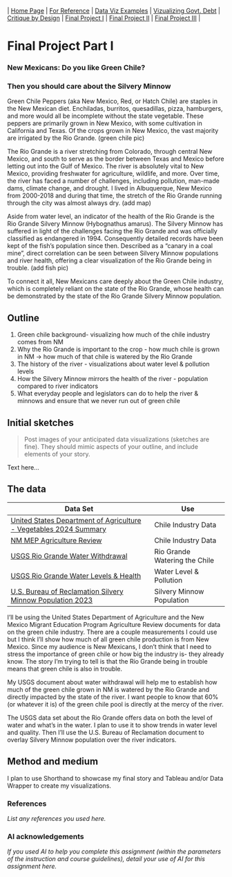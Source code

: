 | [Home Page](README) | [For Reference](For-Reference) | [Data Viz Examples](dataviz-examples) | [Vizualizing Govt. Debt](visualizing-government-debt) | [Critique by Design](critique-by-design) | [Final Project I](final-project-part-one) | [Final Project II](final-project-part-two) | [Final Project III](final-project-part-three) |

# Final Project Part I

### New Mexicans: Do you like Green Chile?
### Then you should care about the Silvery Minnow

Green Chile Peppers (aka New Mexico, Red, or Hatch Chile) are staples in the New Mexican diet. Enchiladas, burritos, quesadillas, pizza, hamburgers, and more would all be incomplete without the state vegetable. These peppers are primarily grown in New Mexico, with some cultivation in California and Texas. Of the crops grown in New Mexico, the vast majority are irrigated by the Rio Grande. (green chile pic)

The Rio Grande is a river stretching from Colorado, through central New Mexico, and south to serve as the border between Texas and Mexico before letting out into the Gulf of Mexico. The river is absolutely vital to New Mexico, providing freshwater for agriculture, wildlife, and more. Over time, the river has faced a number of challenges, including pollution, man-made dams, climate change, and drought. I lived in Albuquerque, New Mexico from 2000-2018 and during that time, the stretch of the Rio Grande running through the city was almost always dry. (add map)

Aside from water level, an indicator of the health of the Rio Grande is the Rio Grande Silvery Minnow (Hybognathus amarus). The Silvery Minnow has suffered in light of the challenges facing the Rio Grande and was officially classified as endangered in 1994. Consequently detailed records have been kept of the fish’s population since then. Described as a “canary in a coal mine”, direct correlation can be seen between Silvery Minnow populations and river health, offering a clear visualization of the Rio Grande being in trouble. (add fish pic)

To connect it all, New Mexicans care deeply about the Green Chile industry, which is completely reliant on the state of the Rio Grande, whose health can be demonstrated by the state of the Rio Grande Silvery Minnow population.

## Outline

1. Green chile background- visualizing how much of the chile industry comes from NM
2. Why the Rio Grande is important to the crop - how much chile is grown in NM -> how much of that chile is watered by the Rio Grande
3. The history of the river - visualizations about water level & pollution levels 
4. How the Silvery Minnow mirrors the health of the river - population compared to river indicators 
5. What everyday people and legislators can do to help the river & minnows and ensure that we never run out of green chile

## Initial sketches
> Post images of your anticipated data visualizations (sketches are fine). They should mimic aspects of your outline, and include elements of your story.  

Text here...

## The data

| Data Set | Use |
|------------|-------------|
|[United States Department of Agriculture - Vegetables 2024 Summary](https://www.nass.usda.gov/Statistics_by_State/New_Mexico/Publications/News_Releases/2025/NM-Vegetables-02122025.pdf)     |Chile Industry Data             |
|[NM MEP Agriculture Review](https://webnew.ped.state.nm.us/wp-content/uploads/2018/10/New-Mexico-Agriculture-Report.pdf)     |Chile Industry Data             |
|[USGS Rio Grande Water Withdrawal](https://pubs.usgs.gov/sir/2021/5036/sir20215036.pdf)     |Rio Grande Watering the Chile             |
|[USGS Rio Grande Water Levels & Health](https://waterdata.usgs.gov/monitoring-location/08330000/#dataTypeId=continuous-00065-0&showMedian=false&startDT=2014-01-01&endDT=2024-12-31)     |Water Level & Pollution             |
|[U.S. Bureau of Reclamation Silvery Minnow Population 2023](https://webapps.usgs.gov/mrgescp/documents/2023-RGSM-Population-Monitoring-Final-Report.pdf)     |Silvery Minnow Population              |

I’ll be using the United States Department of Agriculture and the New Mexico Migrant Education Program Agriculture Review documents for data on the green chile industry. There are a couple measurements I could use but I think I’ll show how much of all green chile production is from New Mexico. Since my audience is New Mexicans, I don’t think that I need to stress the importance of green chile or how big the industry is- they already know. The story I’m trying to tell is that the Rio Grande being in trouble means that green chile is also in trouble.

My USGS document about water withdrawal will help me to establish how much of the green chile grown in NM is watered by the Rio Grande and directly impacted by the state of the river. I want people to know that 60% (or whatever it is) of the green chile pool is directly at the mercy of the river. 

The USGS data set about the Rio Grande offers data on both the level of water and what’s in the water. I plan to use it to show trends in water level and quality. Then I’ll use the U.S. Bureau of Reclamation document to overlay Silvery Minnow population over the river indicators. 

## Method and medium

I plan to use Shorthand to showcase my final story and Tableau and/or Data Wrapper to create my visualizations.

### References
_List any references you used here._

### AI acknowledgements
_If you used AI to help you complete this assignment (within the parameters of the instruction and course guidelines), detail your use of AI for this assignment here._
